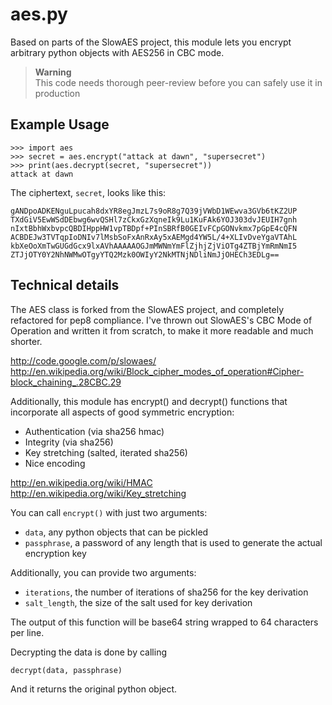 # aes.py

Based on parts of the SlowAES project, this module
lets you encrypt arbitrary python objects with AES256
in CBC mode.

> **Warning**  
> This code needs thorough peer-review before you can safely use it in production

## Example Usage

    >>> import aes
    >>> secret = aes.encrypt("attack at dawn", "supersecret")
    >>> print(aes.decrypt(secret, "supersecret"))
    attack at dawn

The ciphertext, `secret`, looks like this:

    gANDpoADKENguLpucah8dxYR8egJmzL7s9oR8g7Q39jVWbD1WEwva3GVb6tKZ2UP
    TXdGiV5EwWSdDEbwg6wvQSHl7zCkxGzXqneIk9Lu1KuFAk6YOJ303dvJEUIH7gnh
    nIxtBbhWxbvpcQBDIHppHW1vpTBDpf+PInSBRfB0GEIvFCpGONvkmx7pGpE4cQFN
    ACBDEJw3TVTqpIoDNIv7lMsbSoFxAnRxAy5xAEMgd4YW5L/4+XLIvDveYgaVTAhL
    kbXeOoXmTwGUGdGcx9lxAVhAAAAAOGJmMWNmYmFlZjhjZjViOTg4ZTBjYmRmNmI5
    ZTJjOTY0Y2NhNWMwOTgyYTQ2Mzk0OWIyY2NkMTNjNDliNmJjOHECh3EDLg==


## Technical details

The AES class is forked from the SlowAES project, and
completely refactored for pep8 compliance. I've thrown
out SlowAES's CBC Mode of Operation and written it from
scratch, to make it more readable and much shorter.

http://code.google.com/p/slowaes/  
http://en.wikipedia.org/wiki/Block_cipher_modes_of_operation#Cipher-block_chaining_.28CBC.29

Additionally, this module has encrypt() and decrypt()
functions that incorporate all aspects of good symmetric
encryption:

 - Authentication (via sha256 hmac)
 - Integrity (via sha256)
 - Key stretching (salted, iterated sha256)
 - Nice encoding

http://en.wikipedia.org/wiki/HMAC  
http://en.wikipedia.org/wiki/Key_stretching

You can call `encrypt()` with just two arguments:

 - `data`, any python objects that can be pickled
 - `passphrase`, a password of any length that is used to generate the actual encryption key

Additionally, you can provide two arguments:

 - `iterations`, the number of iterations of sha256 for the key derivation
 - `salt_length`, the size of the salt used for key derivation

The output of this function will be base64 string wrapped to 64 characters per line.

Decrypting the data is done by calling

    decrypt(data, passphrase)

And it returns the original python object.
